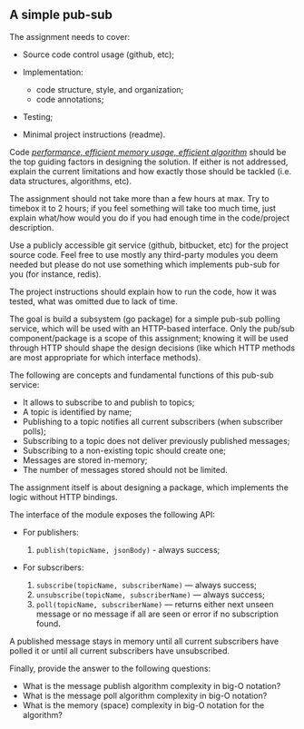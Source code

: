 ## A simple pub-sub 

The assignment needs to cover: 

- Source code control usage (github, etc); 

- Implementation: 

  - code structure, style, and organization; 
  - code annotations; 

- Testing; 

- Minimal project instructions (readme). 

Code <u>*performance, efficient memory usage, efficient algorithm*</u> should be the top guiding factors in designing the solution. If either is not addressed, explain the current limitations and how exactly those should be tackled (i.e. data structures, algorithms, etc). 

The assignment should not take more than a few hours at max. Try to timebox it to 2 hours; if you feel something will take too much time, just explain what/how would you do if you had enough time in the code/project description. 

Use a publicly accessible git service (github, bitbucket, etc) for the project source code. Feel free to use mostly any third-party modules you deem needed but please do not use something which implements pub-sub for you (for instance, redis). 

The project instructions should explain how to run the code, how it was tested, what was omitted due to lack of time. 

The goal is build a subsystem (go package) for a simple pub-sub polling service, which will be used with an HTTP-based interface. Only the pub/sub component/package is a scope of this assignment; knowing it will be used through HTTP should shape the design decisions (like which HTTP methods are most appropriate for which interface methods). 

The following are concepts and fundamental functions of this pub-sub service: 

- It allows to subscribe to and publish to topics; 
- A topic is identified by name; 
- Publishing to a topic notifies all current subscribers (when subscriber polls); 
- Subscribing to a topic does not deliver previously published messages; 
- Subscribing to a non-existing topic should create one; 
- Messages are stored in-memory; 
- The number of messages stored should not be limited. 

The assignment itself is about designing a package, which implements the logic without HTTP bindings. 

The interface of the module exposes the following API: 

- For publishers: 
	1. `publish(topicName, jsonBody)` - always success; 

- For subscribers: 
	1. `subscribe(topicName, subscriberName)` — always success;  
	2. `unsubscribe(topicName, subscriberName)` — always success; 
	3. `poll(topicName, subscriberName)` — returns either next unseen message or no message if all are seen or error if no subscription found. 

A published message stays in memory until all current subscribers have polled it or until all current subscribers have unsubscribed. 

Finally, provide the answer to the following questions: 

- What is the message publish algorithm complexity in big-O notation? 
- What is the message poll algorithm complexity in big-O notation? 
- What is the memory (space) complexity in big-O notation for the algorithm? 
